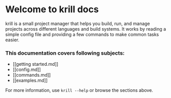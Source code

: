 # Welcome to krill docs

krill is a small project manager that helps you build, run, and manage projects across different languages and build systems. It works by reading a simple config file and providing a few commands to make common tasks easier.

### This documentation covers following subjects:

- [[getting started.md]]
- [[config.md]]
- [[commands.md]]
- [[examples.md]]
<!-- - [[faq.md]] -->

For more information, use `krill --help` or browse the sections above.
